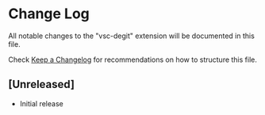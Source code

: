# Change Log

All notable changes to the "vsc-degit" extension will be documented in this file.

Check [Keep a Changelog](http://keepachangelog.com/) for recommendations on how to structure this file.

## [Unreleased]

- Initial release